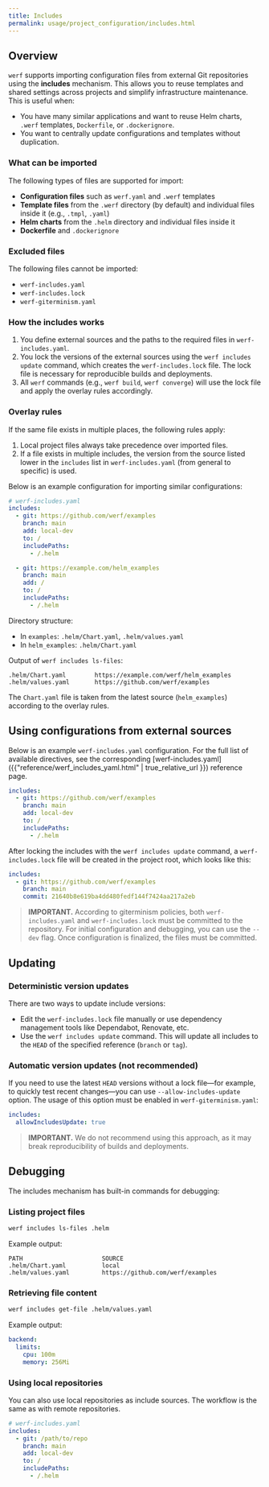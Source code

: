 ```yaml
---
title: Includes
permalink: usage/project_configuration/includes.html
---
```


## Overview

`werf` supports importing configuration files from external Git repositories using the **includes** mechanism. This allows you to reuse templates and shared settings across projects and simplify infrastructure maintenance.  
This is useful when:
* You have many similar applications and want to reuse Helm charts, `.werf` templates, `Dockerfile`, or `.dockerignore`.
* You want to centrally update configurations and templates without duplication.

### What can be imported

The following types of files are supported for import:

* **Configuration files** such as `werf.yaml` and `.werf` templates  
* **Template files** from the `.werf` directory (by default) and individual files inside it (e.g., `.tmpl`, `.yaml`)
* **Helm charts** from the `.helm` directory and individual files inside it
* **Dockerfile** and `.dockerignore`

### Excluded files

The following files cannot be imported:

* `werf-includes.yaml`
* `werf-includes.lock`
* `werf-giterminism.yaml`

### How the includes works

1. You define external sources and the paths to the required files in `werf-includes.yaml`.
2. You lock the versions of the external sources using the `werf includes update` command, which creates the `werf-includes.lock` file. The lock file is necessary for reproducible builds and deployments.
3. All `werf` commands (e.g., `werf build`, `werf converge`) will use the lock file and apply the overlay rules accordingly.

### Overlay rules

If the same file exists in multiple places, the following rules apply:

1. Local project files always take precedence over imported files.
2. If a file exists in multiple includes, the version from the source listed lower in the `includes` list in `werf-includes.yaml` (from general to specific) is used.

Below is an example configuration for importing similar configurations:

```yaml
# werf-includes.yaml
includes:
  - git: https://github.com/werf/examples
    branch: main
    add: local-dev
    to: /
    includePaths:
      - /.helm

  - git: https://example.com/helm_examples
    branch: main
    add: /
    to: /
    includePaths:
      - /.helm
```

Directory structure:

* In `examples`: `.helm/Chart.yaml`, `.helm/values.yaml`
* In `helm_examples`: `.helm/Chart.yaml`

Output of `werf includes ls-files`:

```
.helm/Chart.yaml        https://example.com/werf/helm_examples
.helm/values.yaml       https://github.com/werf/examples
```

The `Chart.yaml` file is taken from the latest source (`helm_examples`) according to the overlay rules.

## Using configurations from external sources

Below is an example `werf-includes.yaml` configuration.
For the full list of available directives, see the corresponding [werf-includes.yaml]({{"reference/werf_includes_yaml.html" | true_relative_url }}) reference page.

```yaml
includes:
  - git: https://github.com/werf/examples
    branch: main
    add: local-dev
    to: /
    includePaths:
      - /.helm
```

After locking the includes with the `werf includes update` command, a `werf-includes.lock` file will be created in the project root, which looks like this:

```yaml
includes:
  - git: https://github.com/werf/examples
    branch: main
    commit: 21640b8e619ba4dd480fedf144f7424aa217a2eb
```

> **IMPORTANT.** According to giterminism policies, both `werf-includes.yaml` and `werf-includes.lock` must be committed to the repository. For initial configuration and debugging, you can use the `--dev` flag. Once configuration is finalized, the files must be committed.

## Updating

### Deterministic version updates

There are two ways to update include versions:

* Edit the `werf-includes.lock` file manually or use dependency management tools like Dependabot, Renovate, etc.
* Use the `werf includes update` command. This will update all includes to the `HEAD` of the specified reference (`branch` or `tag`).

### Automatic version updates (not recommended)

If you need to use the latest `HEAD` versions without a lock file—for example, to quickly test recent changes—you can use `--allow-includes-update` option. The usage of this option must be enabled in `werf-giterminism.yaml`:

```yaml
includes:
  allowIncludesUpdate: true
```

> **IMPORTANT.** We do not recommend using this approach, as it may break reproducibility of builds and deployments.

## Debugging

The includes mechanism has built-in commands for debugging:

### Listing project files

```bash
werf includes ls-files .helm
```

Example output:

```
PATH                      SOURCE
.helm/Chart.yaml          local
.helm/values.yaml         https://github.com/werf/examples
```

### Retrieving file content

```bash
werf includes get-file .helm/values.yaml
```

Example output:

```yaml
backend:
  limits:
    cpu: 100m
    memory: 256Mi
```

### Using local repositories

You can also use local repositories as include sources.
The workflow is the same as with remote repositories.

```yaml
# werf-includes.yaml
includes:
  - git: /path/to/repo
    branch: main
    add: local-dev
    to: /
    includePaths:
      - /.helm
```
